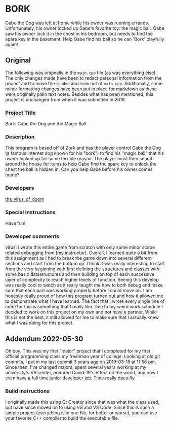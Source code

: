# BORK

Gabe the Dog was left at home while his owner was running errands. Unfortunately, his owner locked up Gabe's favorite toy: the magic ball. Gabe saw his owner lock it in the chest in his bedroom, but needs to find the spare key in the basement. Help Gabe find his ball so he can 'Bork' playfully again!

## Original

The following was originally in the `main.cpp` file (as was everything else). The only changes made have been to redact personal information from the project and to move the `readme` and `todo` out of `main.cpp`. Additionally, some minor formatting changes have been put in place for markdown as these were originally plain text notes. Besides what has been mentioned, this project is unchanged from when it was submitted in 2019.

### Project Title

Bork: Gabe the Dog and the Magic Ball

### Description

This program is based off of Zork and has the player control Gabe the Dog (a famous internet dog known for his "bork") to find his "magic ball" that his owner locked up for some terrible reason. The player must then search around the house for items to help Gabe find the spare key to unlock the chest the ball is hidden in. Can you help Gabe before his owner comes home?

### Developers

[the_virus_of_doom](https://github.com/the-virus-of-doom)

### Special Instructions

Have fun!

### Developer comments

virus:
I wrote this entire game from scratch with only some minor scope related debugging from [my instructor]. Overall, I learned quite a bit from this assignment as I had to break the game down into several different sections and start from the bottom up. I think it was really interesting to start from the very beginning with first defining the structures and classes with some basic datastructures and then building on top of each successive layer of complexity to reach higher levels of function. Seeing this develop was really cool to watch as it really taught me how to both debug and make sure that each part was working properly before I could move on. I am honestly really proud of how this program turned out and how it allowed me to demonstrate what I have learned. The fact that I wrote every single line of code for this is something that I really like. Due to my weird work schedule I decided to work on this project on my own and not have a partner. While this is not the best, it still allowed for me to make sure that I actually knew what I was doing for this project.

## Addendum 2022-05-30

Oh boy. This was my first "major" project that I completed for my first official programming class my freshman year of college. Looking at old git commits, I put in my last commit 3 years ago on 2019-03-15 at 11:56 pm. Since then, I've changed majors, spent several years working at my university's VR center, endured Covid-19's effect on the world, and now I even have a full time junior developer job. Time really does fly.

### Build instructions

I originally made this using Qt Creator since that was what the class used, but have since moved on to using VS and VS Code. Since this is such a simple project (everything is in one file, for better or worse), you can use your favorite C++ compiler to build the executable file.
